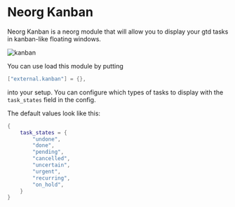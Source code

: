 # Neorg Kanban

Neorg Kanban is a neorg module that will allow you to display your gtd tasks in kanban-like floating windows.

![kanban](https://user-images.githubusercontent.com/81827001/166137546-a9db04fb-23b0-463c-bfb9-c0ad376aaf82.png)

You can use load this module by putting
```lua
["external.kanban"] = {},
```
into your setup.
You can configure which types of tasks to display with the `task_states` field in the config.

The default values look like this:
```lua
{
    task_states = {
        "undone",
        "done",
        "pending",
        "cancelled",
        "uncertain",
        "urgent",
        "recurring",
        "on_hold",
    }
}
```
